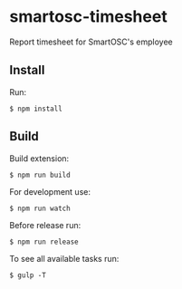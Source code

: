 # smartosc-timesheet

Report timesheet for SmartOSC's employee

## Install

Run: 

    $ npm install

## Build

Build extension:

    $ npm run build

For development use:

    $ npm run watch

Before release run:

    $ npm run release

To see all available tasks run:

    $ gulp -T
